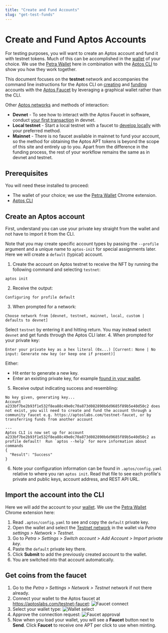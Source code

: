 ```yaml
---
title: "Create and Fund Accounts"
slug: "get-test-funds"
---
```


# Create and Fund Aptos Accounts

For testing purposes, you will want to create an Aptos account and fund it with testnet tokens. Much of this can be accomplished in the [wallet](https://github.com/aptos-foundation/ecosystem-projects#wallets) of your choice. We use the [Petra Wallet](https://petra.app/docs/use) here in combination with the [Aptos CLI](../cli-tools/aptos-cli-tool/index.md) to show you how they work together.

This document focuses on the **testnet** network and accompanies the command line instructions for the Aptos CLI on [creating](../cli-tools/aptos-cli-tool/use-aptos-cli.md#initialize-local-configuration-and-create-an-account) and [funding](../cli-tools/aptos-cli-tool/use-aptos-cli.md#fund-an-account-with-the-faucet) accounts with the [Aptos Faucet](https://github.com/aptos-labs/aptos-core/tree/main/crates/aptos-faucet) by leveraging a graphical wallet rather than the CLI.

Other [Aptos networks](./system-integrators-guide.md#choose-a-network) and methods of interaction:
  * **Devnet** - To see how to interact with the Aptos Faucet in software, conduct [your first transaction](../tutorials/first-transaction.md) in devnet. 
  * **Local testnet** - Start a local testnet with a faucet to [develop locally](../nodes/local-testnet/index.md) with your preferred method. 
  * **Mainnet** - There is no faucet available in mainnet to fund your account, so the method for obtaining the Aptos APT tokens is beyond the scope of this site and entirely up to you. Apart from the difference in the funding process, the rest of your workflow remains the same as in devnet and testnet.

## Prerequisites

You will need these installed to proceed:

* The wallet of your choice; we use the [Petra Wallet](./install-petra-wallet.md) Chrome extension.
* [Aptos CLI](../cli-tools/aptos-cli-tool/index.md)

## Create an Aptos account

First, understand you can use your private key straight from the wallet and not have to import it from the CLI.

Note that you may create specific account types by passing the `--profile` argument and a unique name to `aptos-init` for special assignments later. Here we will create a `default` (typical) account.

1. Create the account on Aptos testnet to receive the NFT by running the following command and selecting `testnet`:
  ```shell
  aptos init
  ```
2. Receive the output:
  ```shell
  Configuring for profile default
  ```
3. When prompted for a network:
  ```shell
  Choose network from [devnet, testnet, mainnet, local, custom | defaults to devnet]
  ```
  Select `testnet` by entering it and hitting return. You may instead select `devnet` and get funds through the Aptos CLI later.
4. When prompted for your private key:
  ```shell
  Enter your private key as a hex literal (0x...) [Current: None | No input: Generate new key (or keep one if present)]
  ```
  Either:
  * Hit enter to generate a new key.
  * Enter an existing private key, for example [found in your wallet](https://petra.app/docs/use).
5. Receive output indicating success and resembling:
  ```shell
  No key given, generating key...
  Account a233bf7be2b93f1e532f8ea88c49e0c70a873d082890b6d9685f89b5e40d50c2 does not exist, you will need to create and fund the account through a community faucet e.g. https://aptoslabs.com/testnet-faucet, or by transferring funds from another account
  
  ---
  Aptos CLI is now set up for account a233bf7be2b93f1e532f8ea88c49e0c70a873d082890b6d9685f89b5e40d50c2 as profile default!  Run `aptos --help` for more information about commands
  {
    "Result": "Success"
  }
  ```
6. Note your configuration information can be found in `.aptos/config.yaml` relative to where you ran `aptos init`. Read that file to see each profile's private and public keys, account address, and REST API URL.

## Import the account into the CLI

Here we will add the account to your [wallet](https://github.com/aptos-foundation/ecosystem-projects#wallets). We use the [Petra Wallet](./install-petra-wallet.md) Chrome extension here:

1. Read `.aptos/config.yaml` to see and copy the `default` private key.
3. Open the wallet and select the [Testnet network](https://petra.app/docs/use) in the wallet via *Petra settings > Network > Testnet*.
4. Go to *Petra > Settings > Switch account > Add Account > Import private key*.
5. Paste the `default` private key there.
6. Click **Submit** to add the previously created account to the wallet.
7. You are switched into that account automatically.

## Get coins from the faucet

1. Go to the *Petra > Settings > Network > Testnet* network if not there already.
2. Connect your wallet to the Aptos faucet at https://aptoslabs.com/testnet-faucet:
  ![Faucet connect](/img/connect-wallet-faucet.png "Connect faucet to wallet")
3. Select your wallet type:
  ![Wallet select](/img/select-wallet-faucet.png "Select your wallet for faucet")
4. Approve the connection request:
  ![Faucet approval](/img/approve-wallet-faucet.png "Approve connecting faucet to wallet")
5. Now when you load your wallet, you will see a **Faucet** button next to **Send**. Click **Faucet** to receive one APT per click to use when minting.
